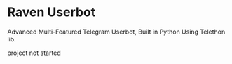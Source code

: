 # Raven Userbot
Advanced Multi-Featured Telegram Userbot, Built in Python Using Telethon lib.

project not started 
